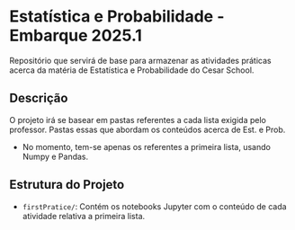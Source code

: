 # Estatística e Probabilidade - Embarque 2025.1

Repositório que servirá de base para armazenar as atividades práticas acerca da matéria de Estatística e Probabilidade do Cesar School.

## Descrição

O projeto irá se basear em pastas referentes a cada lista exigida pelo professor. Pastas essas que abordam os conteúdos acerca de Est. e Prob.

- No momento, tem-se apenas os referentes a primeira lista, usando Numpy e Pandas.

## Estrutura do Projeto

- `firstPratice/`: Contém os notebooks Jupyter com o conteúdo de cada atividade relativa a primeira lista.


